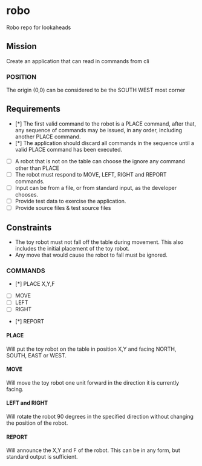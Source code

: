 # robo

Robo repo for lookaheads

## Mission
Create an application that can read in commands from cli

### POSITION

The origin (0,0) can be considered to be the SOUTH WEST most corner

## Requirements
- [*] The first valid command to the robot is a PLACE command, after that, any sequence of commands may be issued, in any order, including another PLACE 
command. 
- [*] The application should discard all commands in the sequence until a valid PLACE command has been executed.
- [ ] A robot that is not on the table can choose the ignore any command other than PLACE
- [ ] The robot must respond to MOVE, LEFT, RIGHT and REPORT commands.
- [ ] Input can be from a file, or from standard input, as the developer chooses.
- [ ] Provide test data to exercise the application.
- [ ] Provide source files & test source files

## Constraints
* The toy robot must not fall off the table during movement. This also includes the initial placement of the toy robot. 
* Any move that would cause the robot to fall must be ignored.

### COMMANDS
- [*] PLACE X,Y,F
- [ ] MOVE
- [ ] LEFT
- [ ] RIGHT
- [*] REPORT

#### PLACE 
Will put the toy robot on the table in position X,Y and facing NORTH, SOUTH, EAST or WEST. 

#### MOVE 
Will move the toy robot one unit forward in the direction it is currently facing.

#### LEFT and RIGHT 
Will rotate the robot 90 degrees in the specified direction without changing the position of the robot.

#### REPORT 
Will announce the X,Y and F of the robot. This can be in any form, but standard output is sufficient.
